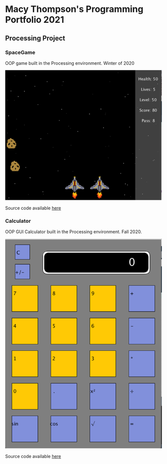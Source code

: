 # Macy Thompson's Programming Portfolio 2021

## Processing Project

### SpaceGame
OOP game built in the Processing environment. Winter of 2020

![Image of Running Game](https://github.com/macythompson/programmingportfolio/blob/gh-pages/images/SpaceGame.png)

Source code available [here](https://github.com/macythompson/programmingportfolio/tree/gh-pages/src/SpaceGame2021)



### Calculator
OOP GUI Calculator built in the Processing environment. Fall 2020.

![Image of Running Game](https://github.com/macythompson/programmingportfolio/blob/gh-pages/images/Screen%20Shot%202021-04-20%20at%208.00.02%20AM.png?raw=true)

Source code available [here](https://github.com/macythompson/programmingportfolio/tree/gh-pages/src/Calculator)

